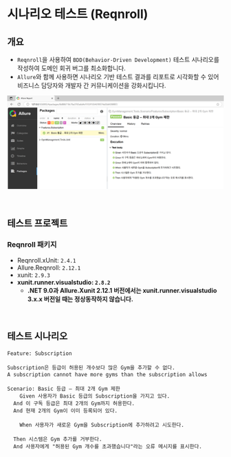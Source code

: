 # 시나리오 테스트 (Reqnroll)

## 개요
- `Reqnroll`을 사용하여 `BDD(Behavior-Driven Development)` 테스트 시나리오를 작성하여 도메인 회귀 버그를 최소화합니다.
- `Allure`와 함께 사용하면 시나리오 기반 테스트 결과를 리포트로 시각화할 수 있어 비즈니스 담당자와 개발자 간 커뮤니케이션을 강화시킵니다.

![](./test-reqnroll.png)

<br/>

## 테스트 프로젝트

### Reqnroll 패키지
- Reqnroll.xUnit: `2.4.1`
- Allure.Reqnroll: `2.12.1`
- xunit: `2.9.3`
- **xunit.runner.visualstudio: `2.8.2`**
  - **.NET 9.0과 Allure.Xunit 2.12.1 버전에서는 xunit.runner.visualstudio 3.x.x 버전일 때는 정상동작하지 않습니다.**

<br/>

## 테스트 시나리오
```
Feature: Subscription

Subscription은 등급이 허용된 개수보다 많은 Gym을 추가할 수 없다.
A subscription cannot have more gyms than the subscription allows

Scenario: Basic 등급 – 최대 2개 Gym 제한
	Given 사용자가 Basic 등급의 Subscription을 가지고 있다.
  And 이 구독 등급은 최대 2개의 Gym까지 허용한다.
  And 현재 2개의 Gym이 이미 등록되어 있다.

	When 사용자가 새로운 Gym을 Subscription에 추가하려고 시도한다.

  Then 시스템은 Gym 추가를 거부한다.
  And 사용자에게 "허용된 Gym 개수를 초과했습니다"라는 오류 메시지를 표시한다.
```